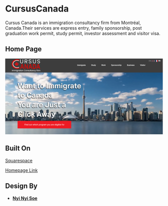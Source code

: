# CursusCanada
Cursus Canada is an immigration consultancy firm from Montréal, Canada.Their services are express entry, family sponsorship, post graduation work permit, study permit, investor assessment and visitor visa.

## Home Page
![homepage](HomePage.png)

## Built On
[Squarespace](https://www.squarespace.com/)

[Homepage Link](https://www.cursuscanadaimmigration.com/)

## Design By

* [**Nyi Nyi Soe**](https://github.com/NyiNyi-Soe)
